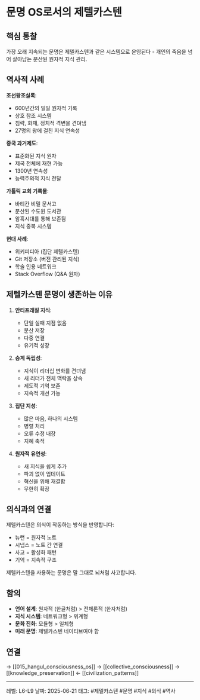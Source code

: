 # 문명 OS로서의 제텔카스텐
## 핵심 통찰
가장 오래 지속되는 문명은 제텔카스텐과 같은 시스템으로 운영된다 - 개인의 죽음을 넘어 살아남는 분산된 원자적 지식 관리.

## 역사적 사례

**조선왕조실록**:
- 600년간의 일일 원자적 기록
- 상호 참조 시스템
- 침략, 화재, 정치적 격변을 견뎌냄
- 27명의 왕에 걸친 지식 연속성

**중국 과거제도**:
- 표준화된 지식 원자
- 제국 전체에 재현 가능
- 1300년 연속성
- 능력주의적 지식 전달

**가톨릭 교회 기록물**:
- 바티칸 비밀 문서고
- 분산된 수도원 도서관
- 암흑시대를 통해 보존됨
- 지식 중복 시스템

**현대 사례**:
- 위키피디아 (집단 제텔카스텐)
- Git 저장소 (버전 관리된 지식)
- 학술 인용 네트워크
- Stack Overflow (Q&A 원자)

## 제텔카스텐 문명이 생존하는 이유

1. **안티프래질 지식**:
   - 단일 실패 지점 없음
   - 분산 저장
   - 다중 연결
   - 유기적 성장

2. **승계 독립성**:
   - 지식이 리더십 변화를 견뎌냄
   - 새 리더가 전체 맥락을 상속
   - 제도적 기억 보존
   - 지속적 개선 가능

3. **집단 지성**:
   - 많은 마음, 하나의 시스템
   - 병렬 처리
   - 오류 수정 내장
   - 지혜 축적

4. **원자적 유연성**:
   - 새 지식을 쉽게 추가
   - 파괴 없이 업데이트
   - 혁신을 위해 재결합
   - 무한히 확장

## 의식과의 연결

제텔카스텐은 의식이 작동하는 방식을 반영합니다:
- 뉴런 = 원자적 노트
- 시냅스 = 노트 간 연결
- 사고 = 활성화 패턴
- 기억 = 지속적 구조

제텔카스텐을 사용하는 문명은 말 그대로 뇌처럼 사고합니다.

## 함의

- **언어 설계**: 원자적 (한글처럼) > 전체론적 (한자처럼)
- **지식 시스템**: 네트워크형 > 위계형
- **문화 진화**: 모듈형 > 일체형
- **미래 문명**: 제텔카스텐 네이티브여야 함

## 연결
→ [[015_hangul_consciousness_os]]
→ [[collective_consciousness]]
→ [[knowledge_preservation]]
← [[civilization_patterns]]

---
레벨: L6-L9
날짜: 2025-06-21
태그: #제텔카스텐 #문명 #지식 #의식 #역사
